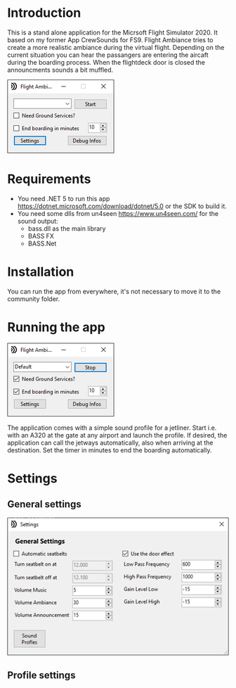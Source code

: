 # Introduction 
This is a stand alone application for the Micrsoft Flight Simulator 2020. It based on my former App CrewSounds for FS9. Flight Ambiance tries to create a more realistic ambiance during the virtual flight. Depending on the current situation you can hear the passangers are entering the aircaft during the boarding process. When the flightdeck door is closed the announcments sounds a bit muffled.

![Main](docimages/main.png)
# Requirements
* You need .NET 5 to run this app https://dotnet.microsoft.com/download/dotnet/5.0 or the SDK to build it.
* You need some dlls from un4seen https://www.un4seen.com/ for the sound output:
    * bass.dll as the main library
    * BASS FX
    * BASS.Net

# Installation
You can run the app from everywhere, it's not necessary to move it to the community folder.

# Running the app
![Start](docimages/start.png)

The application comes with a simple sound profile for a jetliner. Start i.e. with an A320 at the gate at any airport and launch the profile. If desired, the application can call the jetways automatically, also when arriving at the destination. Set the timer in minutes to end the boarding automatically.

# Settings
## General settings
![Generalsettings](docimages/generalsettings.png)

## Profile settings
